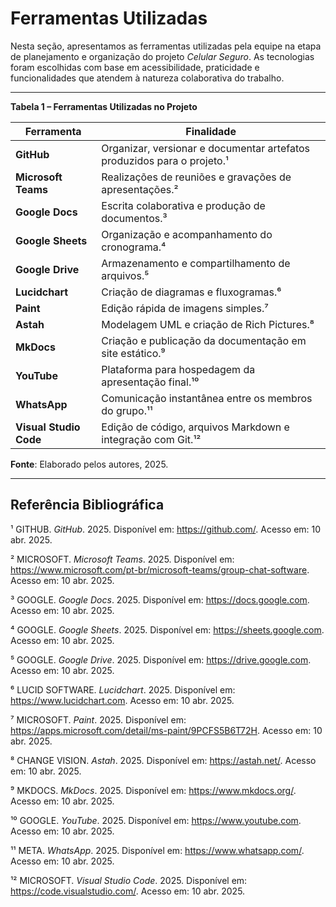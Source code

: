 # Ferramentas Utilizadas

Nesta seção, apresentamos as ferramentas utilizadas pela equipe na etapa de planejamento e organização do projeto *Celular Seguro*. As tecnologias foram escolhidas com base em acessibilidade, praticidade e funcionalidades que atendem à natureza colaborativa do trabalho.

---

**Tabela 1 – Ferramentas Utilizadas no Projeto**

| **Ferramenta**         | **Finalidade**                                                                 |
|------------------------|---------------------------------------------------------------------------------|
| **GitHub**             | Organizar, versionar e documentar artefatos produzidos para o projeto.¹         |
| **Microsoft Teams**    | Realizações de reuniões e gravações de apresentações.²                          |
| **Google Docs**        | Escrita colaborativa e produção de documentos.³                                 |
| **Google Sheets**      | Organização e acompanhamento do cronograma.⁴                                    |
| **Google Drive**       | Armazenamento e compartilhamento de arquivos.⁵                                  |
| **Lucidchart**         | Criação de diagramas e fluxogramas.⁶                                            |
| **Paint**              | Edição rápida de imagens simples.⁷                                              |
| **Astah**              | Modelagem UML e criação de Rich Pictures.⁸                                      |
| **MkDocs**             | Criação e publicação da documentação em site estático.⁹                         |
| **YouTube**            | Plataforma para hospedagem da apresentação final.¹⁰                             |
| **WhatsApp**           | Comunicação instantânea entre os membros do grupo.¹¹                            |
| **Visual Studio Code** | Edição de código, arquivos Markdown e integração com Git.¹²                     |

**Fonte**: Elaborado pelos autores, 2025.

---

## Referência Bibliográfica

¹ GITHUB. *GitHub*. 2025. Disponível em: <https://github.com/>. Acesso em: 10 abr. 2025.

² MICROSOFT. *Microsoft Teams*. 2025. Disponível em: <https://www.microsoft.com/pt-br/microsoft-teams/group-chat-software>. Acesso em: 10 abr. 2025.

³ GOOGLE. *Google Docs*. 2025. Disponível em: <https://docs.google.com>. Acesso em: 10 abr. 2025.

⁴ GOOGLE. *Google Sheets*. 2025. Disponível em: <https://sheets.google.com>. Acesso em: 10 abr. 2025.

⁵ GOOGLE. *Google Drive*. 2025. Disponível em: <https://drive.google.com>. Acesso em: 10 abr. 2025.

⁶ LUCID SOFTWARE. *Lucidchart*. 2025. Disponível em: <https://www.lucidchart.com>. Acesso em: 10 abr. 2025.

⁷ MICROSOFT. *Paint*. 2025. Disponível em: <https://apps.microsoft.com/detail/ms-paint/9PCFS5B6T72H>. Acesso em: 10 abr. 2025.

⁸ CHANGE VISION. *Astah*. 2025. Disponível em: <https://astah.net/>. Acesso em: 10 abr. 2025.

⁹ MKDOCS. *MkDocs*. 2025. Disponível em: <https://www.mkdocs.org/>. Acesso em: 10 abr. 2025.

¹⁰ GOOGLE. *YouTube*. 2025. Disponível em: <https://www.youtube.com>. Acesso em: 10 abr. 2025.

¹¹ META. *WhatsApp*. 2025. Disponível em: <https://www.whatsapp.com/>. Acesso em: 10 abr. 2025.

¹² MICROSOFT. *Visual Studio Code*. 2025. Disponível em: <https://code.visualstudio.com/>. Acesso em: 10 abr. 2025.

